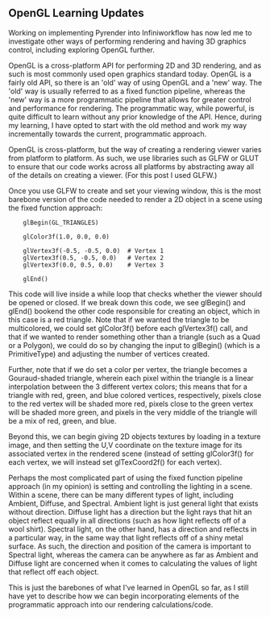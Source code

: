 ## OpenGL Learning Updates

Working on implementing Pyrender into Infiniworkflow has now led me to investigate other ways of performing rendering and having 3D graphics control, including exploring OpenGL further.

OpenGL is a cross-platform API for performing 2D and 3D rendering, and as such is most commonly used open graphics standard today. OpenGL is a fairly old API, so there is an 'old' way of using OpenGL and a 'new' way. The 'old' way is usually referred to as a fixed function pipeline, whereas the 'new' way is a more programmatic pipeline that allows for greater control and performance for rendering. The programmatic way, while powerful, is quite difficult to learn without any prior knowledge of the API. Hence, during my learning, I have opted to start with the old method and work my way incrementally towards the current, programmatic approach.

OpenGL is cross-platform, but the way of creating a rendering viewer varies from platform to platform. As such, we use libraries such as GLFW or GLUT to ensure that our code works across all platforms by abstracting away all of the details on creating a viewer. (For this post I used GLFW.)

Once you use GLFW to create and set your viewing window, this is the most barebone version of the code needed to render a 2D object in a scene using the fixed function approach:

```
	glBegin(GL_TRIANGLES)

	glColor3f(1.0, 0.0, 0.0)

    glVertex3f(-0.5, -0.5, 0.0)  # Vertex 1
    glVertex3f(0.5, -0.5, 0.0)   # Vertex 2
    glVertex3f(0.0, 0.5, 0.0)    # Vertex 3

    glEnd()
```

This code will live inside a while loop that checks whether the viewer should be opened or closed. If we break down this code, we see glBegin() and glEnd() bookend the other code responsible for creating an object, which in this case is a red triangle. Note that if we wanted the triangle to be multicolored, we could set glColor3f() before each glVertex3f() call, and that if we wanted to render something other than a triangle (such as a Quad or a Polygon), we could do so by changing the input to glBegin() (which is a PrimitiveType) and adjusting the number of vertices created.

Further, note that if we do set a color per vertex, the triangle becomes a Gouraud-shaded triangle, wherein each pixel within the triangle is a linear interpolation between the 3 different vertex colors; this means that for a triangle with red, green, and blue colored vertices, respectively, pixels close to the red vertex will be shaded more red, pixels close to the green vertex will be shaded more green, and pixels in the very middle of the triangle will be a mix of red, green, and blue.

Beyond this, we can begin giving 2D objects textures by loading in a texture image, and then setting the U,V coordinate on the texture image for its associated vertex in the rendered scene (instead of setting glColor3f() for each vertex, we will instead set glTexCoord2f() for each vertex).

Perhaps the most complicated part of using the fixed function pipeline approach (in my opinion) is setting and controlling the lighting in a scene. Within a scene, there can be many different types of light, including Ambient, Diffuse, and Spectral. Ambient light is just general light that exists without direction. Diffuse light has a direction but the light rays that hit an object reflect equally in all directions (such as how light reflects off of a wool shirt). Spectral light, on the other hand, has a direction and reflects in a particular way, in the same way that light reflects off of a shiny metal surface. As such, the direction and position of the camera is important to Spectral light, whereas the camera can be anywhere as far as Ambient and Diffuse light are concerned when it comes to calculating the values of light that reflect off each object.

This is just the barebones of what I've learned in OpenGL so far, as I still have yet to describe how we can begin incorporating elements of the programmatic approach into our rendering calculations/code.

